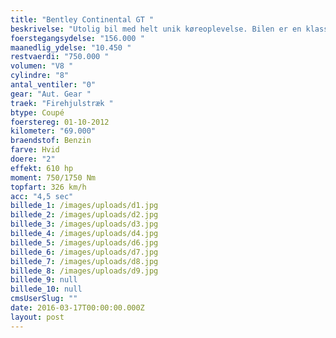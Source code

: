 ```yaml
---
title: "Bentley Continental GT "
beskrivelse: "Utolig bil med helt unik køreoplevelse. Bilen er en klassiker og er bestemt en bil du vil komme til at holde af. "
foerstegangsydelse: "156.000 "
maanedlig_ydelse: "10.450 "
restvaerdi: "750.000 "
volumen: "V8 "
cylindre: "8"
antal_ventiler: "0"
gear: "Aut. Gear "
traek: "Firehjulstræk "
btype: Coupé
foerstereg: 01-10-2012
kilometer: "69.000"
braendstof: Benzin
farve: Hvid
doere: "2"
effekt: 610 hp
moment: 750/1750 Nm
topfart: 326 km/h
acc: "4,5 sec"
billede_1: /images/uploads/d1.jpg
billede_2: /images/uploads/d2.jpg
billede_3: /images/uploads/d3.jpg
billede_4: /images/uploads/d4.jpg
billede_5: /images/uploads/d6.jpg
billede_6: /images/uploads/d7.jpg
billede_7: /images/uploads/d8.jpg
billede_8: /images/uploads/d9.jpg
billede_9: null
billede_10: null
cmsUserSlug: ""
date: 2016-03-17T00:00:00.000Z
layout: post
---
```


